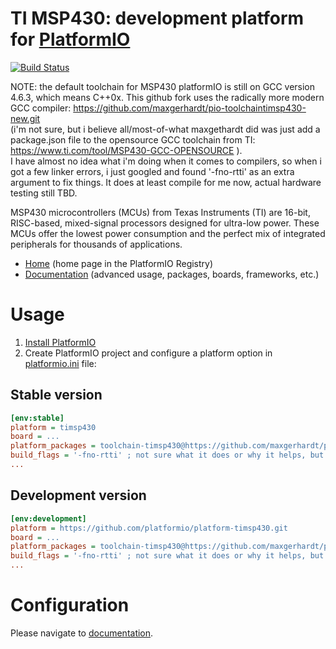 # TI MSP430: development platform for [PlatformIO](https://platformio.org)

[![Build Status](https://github.com/platformio/platform-timsp430/workflows/Examples/badge.svg)](https://github.com/platformio/platform-timsp430/actions)

NOTE: the default toolchain for MSP430 platformIO is still on GCC version 4.6.3, which means C++0x. This github fork uses the radically more modern GCC compiler: https://github.com/maxgerhardt/pio-toolchaintimsp430-new.git      
(i'm not sure, but i believe all/most-of-what maxgethardt did was just add a package.json file to the opensource GCC toolchain from TI: https://www.ti.com/tool/MSP430-GCC-OPENSOURCE ).       
I have almost no idea what i'm doing when it comes to compilers, so when i got a few linker errors, i just googled and found '-fno-rtti' as an extra argument to fix things. It does at least compile for me now, actual hardware testing still TBD.

MSP430 microcontrollers (MCUs) from Texas Instruments (TI) are 16-bit, RISC-based, mixed-signal processors designed for ultra-low power. These MCUs offer the lowest power consumption and the perfect mix of integrated peripherals for thousands of applications.

* [Home](https://registry.platformio.org/platforms/platformio/timsp430) (home page in the PlatformIO Registry)
* [Documentation](https://docs.platformio.org/page/platforms/timsp430.html) (advanced usage, packages, boards, frameworks, etc.)

# Usage

1. [Install PlatformIO](https://platformio.org)
2. Create PlatformIO project and configure a platform option in [platformio.ini](https://docs.platformio.org/page/projectconf.html) file:

## Stable version

```ini
[env:stable]
platform = timsp430
board = ...
platform_packages = toolchain-timsp430@https://github.com/maxgerhardt/pio-toolchaintimsp430-new.git  ; uses a newer GCC version from TI (old toolchain was C++0x)
build_flags = '-fno-rtti' ; not sure what it does or why it helps, but it does. google: https://en.wikipedia.org/wiki/Run-time_type_information
...
```

## Development version

```ini
[env:development]
platform = https://github.com/platformio/platform-timsp430.git
board = ...
platform_packages = toolchain-timsp430@https://github.com/maxgerhardt/pio-toolchaintimsp430-new.git  ; uses a newer GCC version from TI (old toolchain was C++0x)
build_flags = '-fno-rtti' ; not sure what it does or why it helps, but it does. google: https://en.wikipedia.org/wiki/Run-time_type_information
...
```

# Configuration

Please navigate to [documentation](https://docs.platformio.org/page/platforms/timsp430.html).

